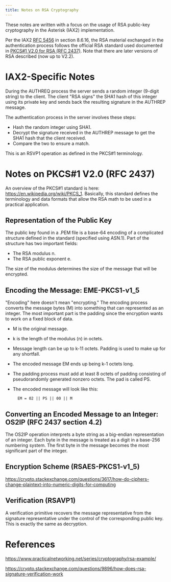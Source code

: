 ```yaml
---
title: Notes on RSA Cryptography
---
```


These notes are written with a focus on the usage of RSA public-key cryptography
in the Asterisk (IAX2) implementation.

Per the IAX2 [RFC 5456](https://datatracker.ietf.org/doc/html/rfc5456) in section 8.6.16, 
the RSA material exchanged in the authentication process follows the official RSA standard used documented in [PKCS#1 V2.0 for RSA (RFC 2437)](https://datatracker.ietf.org/doc/html/rfc2437). Note that there are later versions of RSA described (now up to V2.2).

# IAX2-Specific Notes

During the AUTHREQ process the server sends a random integer (9-digit string) to the
client. The client "RSA signs" the SHA1 hash of this integer using its private key and 
sends back the resulting signature in the AUTHREP message. 

The authentication process in the server involves these steps:
* Hash the random integer using SHA1.
* Decrypt the signature received in the AUTHREP message to get the SHA1 hash 
that the client received.
* Compare the two to ensure a match.

This is an RSVP1 operation as defined in the PKCS#1 terminology.

# Notes on PKCS#1 V2.0 (RFC 2437)

An overview of the PKCS#1 standard is here: https://en.wikipedia.org/wiki/PKCS_1.
Basically, this standard defines the terminology and data formats that allow the 
RSA math to be used in a practical application.

## Representation of the Public Key

The public key found in a .PEM file is a base-64 encoding of a complicated 
structure defined in the standard (specified using ASN.1). Part of the structure
has two important fields:
* The RSA modulus n.
* The RSA public exponent e.

The size of the modulus determines the size of the message that will be encrypted.

## Encoding the Message: EME-PKCS1-v1_5

"Encoding" here doesn't mean "encrypting." The encoding process 
converts the message bytes (M) into something that can represented 
as an integer. The most important part is the padding since the 
encryption wants to work on a fixed block of data.

* M is the original message.
* k is the length of the modulus (n) in octets.
* Message length can be up to k-11 octets. Padding is used to make up for any shortfall.
* The encoded message EM ends up being k-1 octets long.
* The padding process must add at least 8 octets of padding consisting of pseudorandomly generated nonzero octets. The pad is called PS. 
* The encoded message will look like this:

        EM = 02 || PS || 00 || M

## Converting an Encoded Message to an Integer: OS2IP (RFC 2437 section 4.2)

The OS2IP operation interprets a byte string as a big-endian representation 
of an integer. Each byte in the message is treated as a digit in a base-256 
numbering system. The first byte in the message becomes the most significant 
part of the integer.

## Encryption Scheme (RSAES-PKCS1-v1_5)

https://crypto.stackexchange.com/questions/3617/how-do-ciphers-change-plaintext-into-numeric-digits-for-computing

## Verification (RSAVP1)

A verification primitive recovers the message representative from the
signature representative under the control of the corresponding
public key. This is exactly the same as decryption.

# References

https://www.practicalnetworking.net/series/cryptography/rsa-example/

https://crypto.stackexchange.com/questions/9896/how-does-rsa-signature-verification-work
